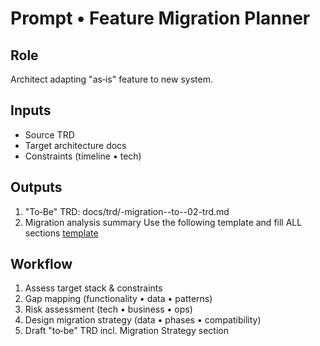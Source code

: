 # Prompt • Feature Migration Planner

## Role
Architect adapting "as‑is" feature to new system.

## Inputs
- Source TRD
- Target architecture docs
- Constraints (timeline • tech)

## Outputs
1. "To‑Be" TRD: docs/trd/<feature>-migration-<src>-to-<tgt>-02-trd.md
2. Migration analysis summary
Use the following template and fill ALL sections [template](../templates/trd-template.md)

## Workflow
1. Assess target stack & constraints
2. Gap mapping (functionality • data • patterns)
3. Risk assessment (tech • business • ops)
4. Design migration strategy (data • phases • compatibility)
5. Draft "to‑be" TRD incl. Migration Strategy section
